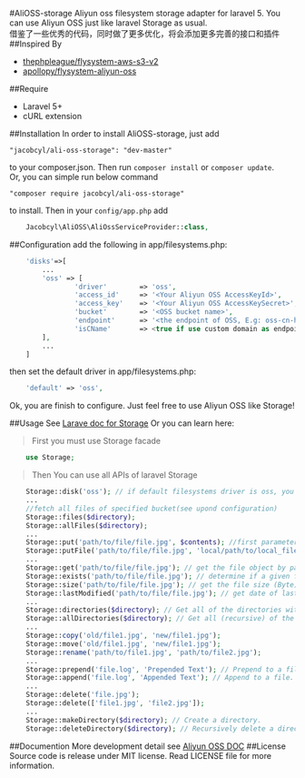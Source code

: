 #AliOSS-storage
Aliyun oss filesystem storage adapter for laravel 5. You can use Aliyun OSS just like laravel Storage as usual.    
借鉴了一些优秀的代码，同时做了更多优化，将会添加更多完善的接口和插件
##Inspired By
- [thephpleague/flysystem-aws-s3-v2](https://github.com/thephpleague/flysystem-aws-s3-v2)
- [apollopy/flysystem-aliyun-oss](https://github.com/apollopy/flysystem-aliyun-oss) 

##Require
- Laravel 5+
- cURL extension

##Installation
In order to install AliOSS-storage, just add

    "jacobcyl/ali-oss-storage": "dev-master"

to your composer.json. Then run `composer install` or `composer update`.  
Or, you can simple run below command

    "composer require jacobcyl/ali-oss-storage"
    
to install.
Then in your `config/app.php` add
```php
    Jacobcyl\AliOSS\AliOssServiceProvider::class,
```
##Configuration
add the following in app/filesystems.php:
```php
    'disks'=>[
        ...
        'oss' => [
                'driver'        => 'oss',
                'access_id'     => '<Your Aliyun OSS AccessKeyId>',
                'access_key'    => '<Your Aliyun OSS AccessKeySecret>',
                'bucket'        => '<OSS bucket name>',
                'endpoint'      => '<the endpoint of OSS, E.g: oss-cn-hangzhou.aliyuncs.com> OR your custom domain, E.g:img.abc.com',
                'isCName'       => <true if use custom domain as endpoint or false>
        ],
        ...
    ]
```
then set the default driver in app/filesystems.php:
```php
    'default' => 'oss',
```
Ok, you are finish to configure. Just feel free to use Aliyun OSS like Storage!

##Usage
See [Larave doc for Storage](https://laravel.com/docs/5.2/filesystem#custom-filesystems)
Or you can learn here:

> First you must use Storage facade
```php
    use Storage;
```    
> Then You can use all APIs of laravel Storage
```php
    Storage::disk('oss'); // if default filesystems driver is oss, you can skip this step
    ...
    //fetch all files of specified bucket(see upond configuration)
    Storage::files($directory);
    Storage::allFiles($directory);
    ...
    Storage::put('path/to/file/file.jpg', $contents); //first parameter is the target file path, second paramter is file content
    Storage::putFile('path/to/file/file.jpg', 'local/path/to/local_file.jpg'); // upload file from local path
    ...
    Storage::get('path/to/file/file.jpg'); // get the file object by path
    Storage::exists('path/to/file/file.jpg'); // determine if a given file exists on the storage(OSS)
    Storage::size('path/to/file/file.jpg'); // get the file size (Byte)
    Storage::lastModified('path/to/file/file.jpg'); // get date of last modification
    ...
    Storage::directories($directory); // Get all of the directories within a given directory
    Storage::allDirectories($directory); // Get all (recursive) of the directories within a given directory
    ...
    Storage::copy('old/file1.jpg', 'new/file1.jpg');
    Storage::move('old/file1.jpg', 'new/file1.jpg');
    Storage::rename('path/to/file1.jpg', 'path/to/file2.jpg');
    ...
    Storage::prepend('file.log', 'Prepended Text'); // Prepend to a file.
    Storage::append('file.log', 'Appended Text'); // Append to a file.
    ...
    Storage::delete('file.jpg');
    Storage::delete(['file1.jpg', 'file2.jpg']);
    ...
    Storage::makeDirectory($directory); // Create a directory.
    Storage::deleteDirectory($directory); // Recursively delete a directory.It will delete all files within a given directory, SO Use with caution please.
```

##Documention
More development detail see [Aliyun OSS DOC](https://help.aliyun.com/document_detail/32099.html?spm=5176.doc31981.6.335.eqQ9dM)
##License
Source code is release under MIT license. Read LICENSE file for more information.
